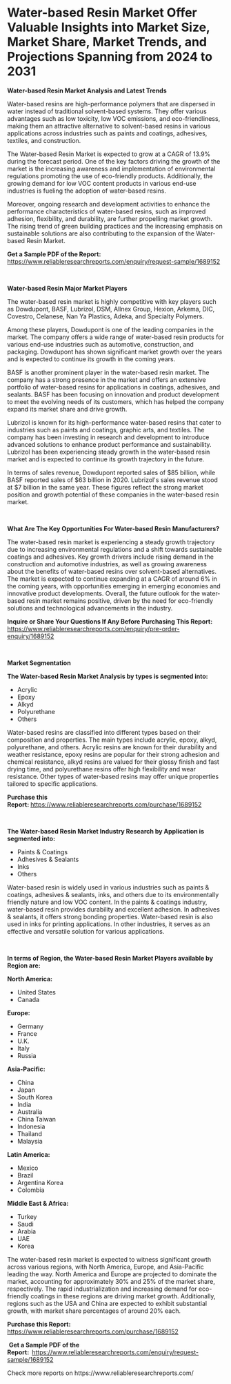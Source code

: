 <p><h1>Water-based Resin Market Offer Valuable Insights into Market Size, Market Share, Market Trends, and Projections Spanning from 2024 to 2031</h1></p><p><strong>Water-based Resin Market Analysis and Latest Trends</strong></p>
<p><p>Water-based resins are high-performance polymers that are dispersed in water instead of traditional solvent-based systems. They offer various advantages such as low toxicity, low VOC emissions, and eco-friendliness, making them an attractive alternative to solvent-based resins in various applications across industries such as paints and coatings, adhesives, textiles, and construction.</p><p>The Water-based Resin Market is expected to grow at a CAGR of 13.9% during the forecast period. One of the key factors driving the growth of the market is the increasing awareness and implementation of environmental regulations promoting the use of eco-friendly products. Additionally, the growing demand for low VOC content products in various end-use industries is fueling the adoption of water-based resins.</p><p>Moreover, ongoing research and development activities to enhance the performance characteristics of water-based resins, such as improved adhesion, flexibility, and durability, are further propelling market growth. The rising trend of green building practices and the increasing emphasis on sustainable solutions are also contributing to the expansion of the Water-based Resin Market.</p></p>
<p><strong>Get a Sample PDF of the Report:&nbsp;</strong> <a href="https://www.reliableresearchreports.com/enquiry/request-sample/1689152">https://www.reliableresearchreports.com/enquiry/request-sample/1689152</a></p>
<p>&nbsp;</p>
<p><strong>Water-based Resin Major Market Players</strong></p>
<p><p>The water-based resin market is highly competitive with key players such as Dowdupont, BASF, Lubrizol, DSM, Allnex Group, Hexion, Arkema, DIC, Covestro, Celanese, Nan Ya Plastics, Adeka, and Specialty Polymers.</p><p>Among these players, Dowdupont is one of the leading companies in the market. The company offers a wide range of water-based resin products for various end-use industries such as automotive, construction, and packaging. Dowdupont has shown significant market growth over the years and is expected to continue its growth in the coming years.</p><p>BASF is another prominent player in the water-based resin market. The company has a strong presence in the market and offers an extensive portfolio of water-based resins for applications in coatings, adhesives, and sealants. BASF has been focusing on innovation and product development to meet the evolving needs of its customers, which has helped the company expand its market share and drive growth.</p><p>Lubrizol is known for its high-performance water-based resins that cater to industries such as paints and coatings, graphic arts, and textiles. The company has been investing in research and development to introduce advanced solutions to enhance product performance and sustainability. Lubrizol has been experiencing steady growth in the water-based resin market and is expected to continue its growth trajectory in the future.</p><p>In terms of sales revenue, Dowdupont reported sales of $85 billion, while BASF reported sales of $63 billion in 2020. Lubrizol's sales revenue stood at $7 billion in the same year. These figures reflect the strong market position and growth potential of these companies in the water-based resin market.</p></p>
<p>&nbsp;</p>
<p><strong>What Are The Key Opportunities For Water-based Resin Manufacturers?</strong></p>
<p><p>The water-based resin market is experiencing a steady growth trajectory due to increasing environmental regulations and a shift towards sustainable coatings and adhesives. Key growth drivers include rising demand in the construction and automotive industries, as well as growing awareness about the benefits of water-based resins over solvent-based alternatives. The market is expected to continue expanding at a CAGR of around 6% in the coming years, with opportunities emerging in emerging economies and innovative product developments. Overall, the future outlook for the water-based resin market remains positive, driven by the need for eco-friendly solutions and technological advancements in the industry.</p></p>
<p><strong>Inquire or Share Your Questions If Any Before Purchasing This Report:</strong> <a href="https://www.reliableresearchreports.com/enquiry/pre-order-enquiry/1689152">https://www.reliableresearchreports.com/enquiry/pre-order-enquiry/1689152</a></p>
<p>&nbsp;</p>
<p><strong>Market Segmentation</strong></p>
<p><strong>The Water-based Resin Market Analysis by types is segmented into:</strong></p>
<p><ul><li>Acrylic</li><li>Epoxy</li><li>Alkyd</li><li>Polyurethane</li><li>Others</li></ul></p>
<p><p>Water-based resins are classified into different types based on their composition and properties. The main types include acrylic, epoxy, alkyd, polyurethane, and others. Acrylic resins are known for their durability and weather resistance, epoxy resins are popular for their strong adhesion and chemical resistance, alkyd resins are valued for their glossy finish and fast drying time, and polyurethane resins offer high flexibility and wear resistance. Other types of water-based resins may offer unique properties tailored to specific applications.</p></p>
<p><strong>Purchase this Report:&nbsp;</strong><a href="https://www.reliableresearchreports.com/purchase/1689152">https://www.reliableresearchreports.com/purchase/1689152</a></p>
<p>&nbsp;</p>
<p><strong>The Water-based Resin Market Industry Research by Application is segmented into:</strong></p>
<p><ul><li>Paints & Coatings</li><li>Adhesives & Sealants</li><li>Inks</li><li>Others</li></ul></p>
<p><p>Water-based resin is widely used in various industries such as paints & coatings, adhesives & sealants, inks, and others due to its environmentally friendly nature and low VOC content. In the paints & coatings industry, water-based resin provides durability and excellent adhesion. In adhesives & sealants, it offers strong bonding properties. Water-based resin is also used in inks for printing applications. In other industries, it serves as an effective and versatile solution for various applications.</p></p>
<p>&nbsp;</p>
<p><strong>In terms of Region, the Water-based Resin Market Players available by Region are:</strong></p>
<p>
    <p> <strong> North America: </strong>
        <ul>
            <li>United States</li>
            <li>Canada</li>
        </ul>
        </p> 
    <p> <strong> Europe: </strong>
        <ul>
            <li>Germany</li>
            <li>France</li>
            <li>U.K.</li>
            <li>Italy</li>
            <li>Russia</li>
        </ul>
        </p> 
    <p> <strong> Asia-Pacific: </strong>
        <ul>
            <li>China</li>
            <li>Japan</li>
            <li>South Korea</li>
            <li>India</li>
            <li>Australia</li>
            <li>China Taiwan</li>
            <li>Indonesia</li>
            <li>Thailand</li>
            <li>Malaysia</li>
        </ul>
        </p> 
    <p> <strong> Latin America: </strong>
        <ul>
            <li>Mexico</li>
            <li>Brazil</li>
            <li>Argentina Korea</li>
            <li>Colombia</li>
        </ul>
        </p> 
    <p> <strong> Middle East & Africa: </strong>
        <ul>
            <li>Turkey</li>
            <li>Saudi</li>
            <li>Arabia</li>
            <li>UAE</li>
            <li>Korea</li>
        </ul>
    </p>
    </p>
<p><p>The water-based resin market is expected to witness significant growth across various regions, with North America, Europe, and Asia-Pacific leading the way. North America and Europe are projected to dominate the market, accounting for approximately 30% and 25% of the market share, respectively. The rapid industrialization and increasing demand for eco-friendly coatings in these regions are driving market growth. Additionally, regions such as the USA and China are expected to exhibit substantial growth, with market share percentages of around 20% each.</p></p>
<p><strong>Purchase this Report: </strong><a href="https://www.reliableresearchreports.com/purchase/1689152">https://www.reliableresearchreports.com/purchase/1689152</a></p>
<p>&nbsp;<strong>Get a Sample PDF of the Report:&nbsp;&nbsp;</strong><a href="https://www.reliableresearchreports.com/enquiry/request-sample/1689152">https://www.reliableresearchreports.com/enquiry/request-sample/1689152</a></p>
<p><strong></strong></p>
<p>Check more reports on https://www.reliableresearchreports.com/</p>